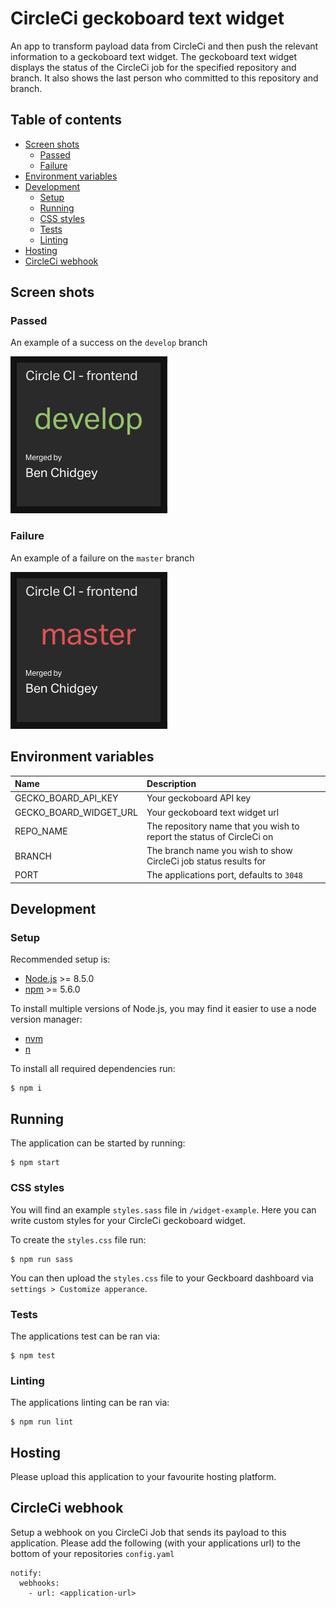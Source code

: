 # CircleCi geckoboard text widget

An app to transform payload data from CircleCi and then push the relevant information to a geckoboard 
text widget. The geckoboard text widget displays the status of the CircleCi job for the specified repository and branch. 
It also shows the last person who committed to this repository and branch.

## Table of contents
- [Screen shots](#screen-shots)
  - [Passed](#passed)
  - [Failure](#failure)
- [Environment variables](#environment-variables)
- [Development](#development)
  - [Setup](#setup)
  - [Running](#running)
  - [CSS styles](#css-styles)
  - [Tests](#tests)
  - [Linting](#linting)
- [Hosting](#hosting)
- [CircleCi webhook](#circleci-webhook)

## Screen shots
### Passed
An example of a success on the `develop` branch

![CircleCi geckoboard text widget example](/screenshot/circleci-geckoboard-text-widget.png?raw=true "Text widget success example")

### Failure
An example of a failure on the `master` branch

![CircleCi geckoboard text widget failure example](/screenshot/circleci-geckoboard-text-widget-failure.png?raw=true "Text widget failure example")

## Environment variables
| Name | Description |
|:-----|:------------|
| GECKO_BOARD_API_KEY | Your geckoboard API key |
| GECKO_BOARD_WIDGET_URL | Your geckoboard text widget url |
| REPO_NAME | The repository name that you wish to report the status of CircleCi on |
| BRANCH | The branch name you wish to show CircleCi job status results for |
| PORT | The applications port, defaults to `3048` |

## Development
### Setup
Recommended setup is:
- [Node.js](https://nodejs.org/en/) >= 8.5.0
- [npm](https://www.npmjs.com/) >= 5.6.0 

To install multiple versions of Node.js, you may find it easier to use a node version manager:
- [nvm](https://github.com/creationix/nvm)
- [n](https://github.com/tj/n)

To install all required dependencies run:
```
$ npm i
```

## Running
The application can be started by running:
```
$ npm start
```

### CSS styles
You will find an example `styles.sass` file in `/widget-example`. Here you can write custom styles for your CircleCi
geckoboard widget.

To create the `styles.css` file run:
```
$ npm run sass
```
You can then upload the `styles.css` file to your Geckboard dashboard via `settings > Customize apperance`.

### Tests
The applications test can be ran via:
```
$ npm test
```

### Linting
The applications linting can be ran via:
```
$ npm run lint
```

## Hosting
Please upload this application to your favourite hosting platform.

## CircleCi webhook
Setup a webhook on you CircleCi Job that sends its payload to this application. Please add the following (with your 
applications url) to the bottom of your repositories `config.yaml`

```
notify:
  webhooks:
    - url: <application-url>
```
